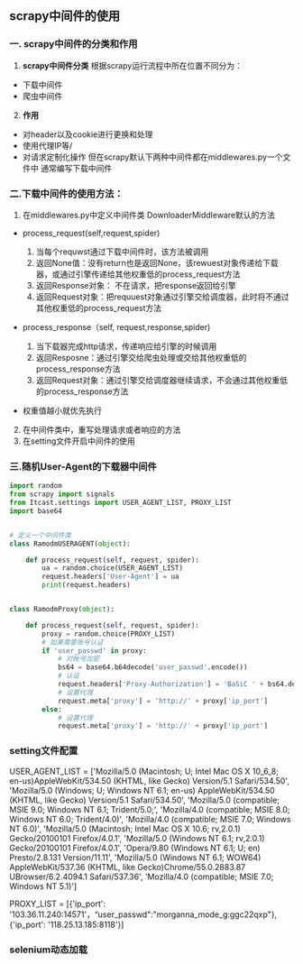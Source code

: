 ## scrapy中间件的使用

### 一. scrapy中间件的分类和作用
1.  **scrapy中间件分类**
根据scrapy运行流程中所在位置不同分为：
+ 下载中间件
+ 爬虫中间件

2. **作用**
+ 对header以及cookie进行更换和处理
+ 使用代理IP等/
+ 对请求定制化操作
但在scrapy默认下两种中间件都在middlewares.py一个文件中
通常编写下载中间件

### 二.下载中间件的使用方法：
1. 在middlewares.py中定义中间件类
DownloaderMiddleware默认的方法
+ process_request(self,request,spider)
	1. 当每个requwst通过下载中间件时，该方法被调用
	2. 返回None值：没有return也是返回None，该rewuest对象传递给下载器，或通过引擎传递给其他权重低的process_request方法
	3. 返回Response对象： 不在请求，把response返回给引擎
	4. 返回Request对象：把requuest对象通过引擎交给调度器，此时将不通过其他权重低的process_request方法

+ process_response（self, request,response,spider)
	1. 当下载器完成http请求，传递响应给引擎的时候调用
	2. 返回Resposne：通过引擎交给爬虫处理或交给其他权重低的process_response方法
	3. 返回Request对象：通过引擎交给调度器继续请求，不会通过其他权重低的process_response方法
	
+ 权重值越小就优先执行
2. 在中间件类中，重写处理请求或者响应的方法
3. 在setting文件开启中间件的使用
### 三.随机User-Agent的下载器中间件
```python
import random
from scrapy import signals
from Itcast.settings import USER_AGENT_LIST, PROXY_LIST
import base64


# 定义一个中间件类
class RamodmUSERAGENT(object):

    def process_request(self, request, spider):
        ua = random.choice(USER_AGENT_LIST)
        request.headers['User-Agent'] = ua
        print(request.headers)


class RamodmProxy(object):

    def process_request(self, request, spider):
        proxy = random.choice(PROXY_LIST)
        # 如果需要账号认证
        if 'user_passwd' in proxy:
            # 对帐号加密
            bs64 = base64.b64decode('user_passwd'.encode())
            # 认证
            request.headers['Proxy-Authorization'] = 'BaSiC ' + bs64.decode()
            # 设置代理
            request.meta['proxy'] = 'http://' + proxy['ip_port']
        else:
            # 设置代理
            request.meta['proxy'] = 'http://' + proxy['ip_port']
```
### setting文件配置
USER_AGENT_LIST = ['Mozilla/5.0 (Macintosh; U; Intel Mac OS X 10_6_8; en-us)AppleWebKit/534.50 (KHTML, like Gecko) Version/5.1 Safari/534.50',
'Mozilla/5.0 (Windows; U; Windows NT 6.1; en-us) AppleWebKit/534.50 (KHTML, like Gecko) Version/5.1 Safari/534.50',
'Mozilla/5.0 (compatible; MSIE 9.0; Windows NT 6.1; Trident/5.0;',
'Mozilla/4.0 (compatible; MSIE 8.0; Windows NT 6.0; Trident/4.0)',
'Mozilla/4.0 (compatible; MSIE 7.0; Windows NT 6.0)',
'Mozilla/5.0 (Macintosh; Intel Mac OS X 10.6; rv,2.0.1) Gecko/20100101 Firefox/4.0.1',
'Mozilla/5.0 (Windows NT 6.1; rv,2.0.1) Gecko/20100101 Firefox/4.0.1',
'Opera/9.80 (Windows NT 6.1; U; en) Presto/2.8.131 Version/11.11',
'Mozilla/5.0 (Windows NT 6.1; WOW64) AppleWebKit/537.36 (KHTML, like Gecko)Chrome/55.0.2883.87 UBrowser/6.2.4094.1 Safari/537.36',
'Mozilla/4.0 (compatible; MSIE 7.0; Windows NT 5.1)']

PROXY_LIST = [{'ip_port': '103.36.11.240:14571'，“user_passwd":"morganna_mode_g:ggc22qxp"},
{'ip_port': '118.25.13.185:8118'}]

### selenium动态加载


